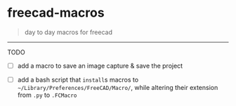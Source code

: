 # freecad-macros

> day to day macros for freecad

---

TODO

- [ ] add a macro to save an image capture & save the project
- [ ] add a bash script that `install`s macros to `~/Library/Preferences/FreeCAD/Macro/`, while altering their extension from `.py` to `.FCMacro`

